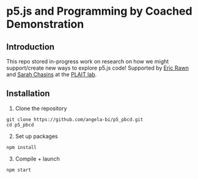 # p5.js and Programming by Coached Demonstration

## Introduction

This repo stored in-progress work on research on how we might support/create new ways to explore p5.js code! Supported by [Eric Rawn](https://www.ericrawn.media/) and [Sarah Chasins](https://schasins.com/) at the [PLAIT lab](https://plait-lab.org/). 

## Installation
1. Clone the repository
```
git clone https://github.com/angela-bi/p5_pbcd.git
cd p5_pbcd
```
2. Set up packages
```
npm install
```
3. Compile + launch
```
npm start
```
